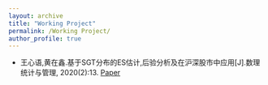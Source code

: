 ```yaml
---
layout: archive
title: "Working Project"
permalink: /Working Project/
author_profile: true
---
```


* 王心语,黄在鑫.基于SGT分布的ES估计,后验分析及在沪深股市中应用[J].数理统计与管理, 2020(2):13. [Paper](../assets/Paper1.pdf)
